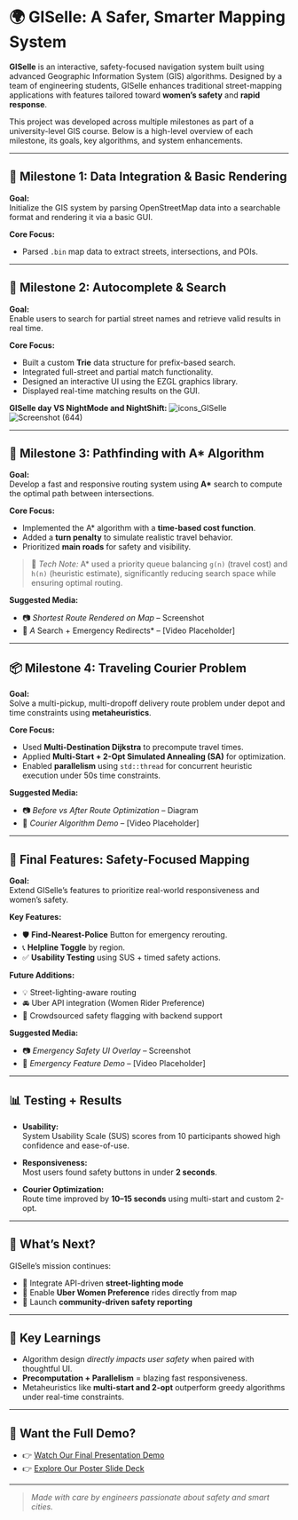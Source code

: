# 🌍 GISelle: A Safer, Smarter Mapping System

**GISelle** is an interactive, safety-focused navigation system built using advanced Geographic Information System (GIS) algorithms. Designed by a team of engineering students, GISelle enhances traditional street-mapping applications with features tailored toward **women’s safety** and **rapid response**.

This project was developed across multiple milestones as part of a university-level GIS course. Below is a high-level overview of each milestone, its goals, key algorithms, and system enhancements.

---

## 📌 Milestone 1: Data Integration & Basic Rendering

**Goal:**  
Initialize the GIS system by parsing OpenStreetMap data into a searchable format and rendering it via a basic GUI.

**Core Focus:**
- Parsed `.bin` map data to extract streets, intersections, and POIs.

---

## 🧭 Milestone 2: Autocomplete & Search

**Goal:**  
Enable users to search for partial street names and retrieve valid results in real time.

**Core Focus:**
- Built a custom **Trie** data structure for prefix-based search.
- Integrated full-street and partial match functionality.
- Designed an interactive UI using the EZGL graphics library.
- Displayed real-time matching results on the GUI.

**GISelle day VS NightMode and NightShift:**
![icons_GISelle](https://github.com/user-attachments/assets/1fd3456f-6e00-4236-95f3-7d07f70f8177)
![Screenshot (644)](https://github.com/user-attachments/assets/61dd6bf4-6028-4be0-8d2e-15b2680e4928)

---

## 🧠 Milestone 3: Pathfinding with A* Algorithm

**Goal:**  
Develop a fast and responsive routing system using **A\*** search to compute the optimal path between intersections.

**Core Focus:**
- Implemented the A* algorithm with a **time-based cost function**.
- Added a **turn penalty** to simulate realistic travel behavior.
- Prioritized **main roads** for safety and visibility.

> 📌 *Tech Note:* A* used a priority queue balancing `g(n)` (travel cost) and `h(n)` (heuristic estimate), significantly reducing search space while ensuring optimal routing.

**Suggested Media:**
- 📷 *Shortest Route Rendered on Map* – Screenshot
- 🎥 *A* Search + Emergency Redirects* – [Video Placeholder]

---

## 📦 Milestone 4: Traveling Courier Problem

**Goal:**  
Solve a multi-pickup, multi-dropoff delivery route problem under depot and time constraints using **metaheuristics**.

**Core Focus:**
- Used **Multi-Destination Dijkstra** to precompute travel times.
- Applied **Multi-Start + 2-Opt Simulated Annealing (SA)** for optimization.
- Enabled **parallelism** using `std::thread` for concurrent heuristic execution under 50s time constraints.

**Suggested Media:**
- 📷 *Before vs After Route Optimization* – Diagram
- 🎥 *Courier Algorithm Demo* – [Video Placeholder]

---

## 🔐 Final Features: Safety-Focused Mapping

**Goal:**  
Extend GISelle’s features to prioritize real-world responsiveness and women’s safety.

**Key Features:**
- 🛡️ **Find-Nearest-Police** Button for emergency rerouting.
- 📞 **Helpline Toggle** by region.
- ✅ **Usability Testing** using SUS + timed safety actions.

**Future Additions:**
- 💡 Street-lighting-aware routing
- 🚘 Uber API integration (Women Rider Preference)
- 📍 Crowdsourced safety flagging with backend support

**Suggested Media:**
- 📷 *Emergency Safety UI Overlay* – Screenshot
- 🎥 *Emergency Feature Demo* – [Video Placeholder]

---

## 📊 Testing + Results

- **Usability:**  
  System Usability Scale (SUS) scores from 10 participants showed high confidence and ease-of-use.

- **Responsiveness:**  
  Most users found safety buttons in under **2 seconds**.

- **Courier Optimization:**  
  Route time improved by **10–15 seconds** using multi-start and custom 2-opt.

---

## 🔮 What’s Next?

GISelle’s mission continues:
- 🌃 Integrate API-driven **street-lighting mode**
- 🚗 Enable **Uber Women Preference** rides directly from map
- 🧭 Launch **community-driven safety reporting**

---

## 🧠 Key Learnings

- Algorithm design *directly impacts user safety* when paired with thoughtful UI.
- **Precomputation + Parallelism** = blazing fast responsiveness.
- Metaheuristics like **multi-start and 2-opt** outperform greedy algorithms under real-time constraints.

---

## 🎥 Want the Full Demo?

- 👉 [Watch Our Final Presentation Demo](#)
- 👉 [Explore Our Poster Slide Deck](#)

---

> _Made with care by engineers passionate about safety and smart cities._
